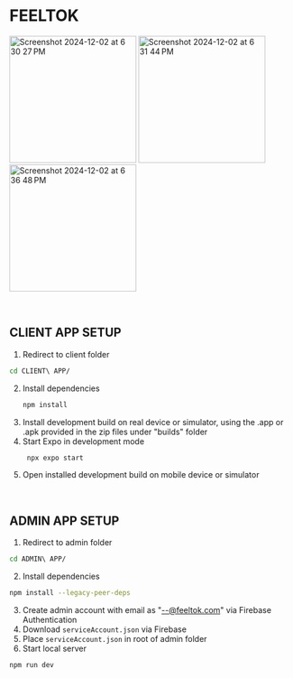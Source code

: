 # FEELTOK
<img width="225" alt="Screenshot 2024-12-02 at 6 30 27 PM" src="https://github.com/user-attachments/assets/52d5fac0-a5e5-48ef-8589-7ee2334f38d0">
<img width="225" alt="Screenshot 2024-12-02 at 6 31 44 PM" src="https://github.com/user-attachments/assets/8f2f8d9c-0126-4c7e-b7bc-67c8a1d92da5">
<img width="225" alt="Screenshot 2024-12-02 at 6 36 48 PM" src="https://github.com/user-attachments/assets/abc111e5-7f98-41f9-8bc3-f3e1a0e7192b">

&emsp;

## CLIENT APP SETUP
1. Redirect to client folder
```bash
cd CLIENT\ APP/
```
2. Install dependencies
   ```bash
   npm install
   ```
3. Install development build on real device or simulator, using the .app or .apk provided in the zip files under "builds" folder
4. Start Expo in development mode
   ```bash
    npx expo start
   ```
5. Open installed development build on mobile device or simulator

&emsp;

## ADMIN APP SETUP
1. Redirect to admin folder
```bash
cd ADMIN\ APP/
```
2. Install dependencies
```bash
npm install --legacy-peer-deps
```
3. Create admin account with email as "--@feeltok.com" via Firebase Authentication
4. Download `serviceAccount.json` via Firebase
5. Place `serviceAccount.json` in root of admin folder
6. Start local server
```bash
npm run dev
```
